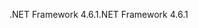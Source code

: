<span data-ttu-id="77fc6-101">.NET Framework 4.6.1</span><span class="sxs-lookup"><span data-stu-id="77fc6-101">.NET Framework 4.6.1</span></span>